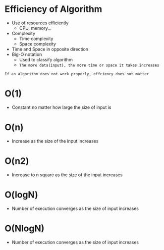 # Efficiency of Algorithm

- Use of resources efficiently
    - CPU, memory...
- Complexity
    - Time complexity
    - Space complexity
- Time and Space in opposite direction
- Big-O notation
    - Used to classify algorithm
    - `The more data(input), the more time or space it takes increases`

`If an algorithm does not work properly, effciency does not matter`

# O(1)

- Constant no matter how large the size of input is

# O(n)

- Increase as the size of the input increases

# O(n2)

- Increase to n square as the size of the input increases

# O(logN)

- Number of execution converges as the size of input increases

# O(NlogN)

- Number of execution converges as the size of input increases
